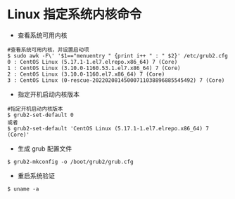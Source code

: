 # Linux 指定系统内核命令
- 查看系统可用内核
``` shell
#查看系统可用内核，并设置启动项
$ sudo awk -F\' '$1=="menuentry " {print i++ " : " $2}' /etc/grub2.cfg
0 : CentOS Linux (5.17.1-1.el7.elrepo.x86_64) 7 (Core)
1 : CentOS Linux (3.10.0-1160.53.1.el7.x86_64) 7 (Core)
2 : CentOS Linux (3.10.0-1160.el7.x86_64) 7 (Core)
3 : CentOS Linux (0-rescue-20220208145000711038896885545492) 7 (Core)
```
- 指定开机启动内核版本
``` shell
#指定开机启动内核版本
$ grub2-set-default 0 
或者 
$ grub2-set-default 'CentOS Linux (5.17.1-1.el7.elrepo.x86_64) 7 (Core)'
```
- 生成 grub 配置文件
``` shell
$ grub2-mkconfig -o /boot/grub2/grub.cfg
```

- 重启系统验证

```shell
$ uname -a
```

